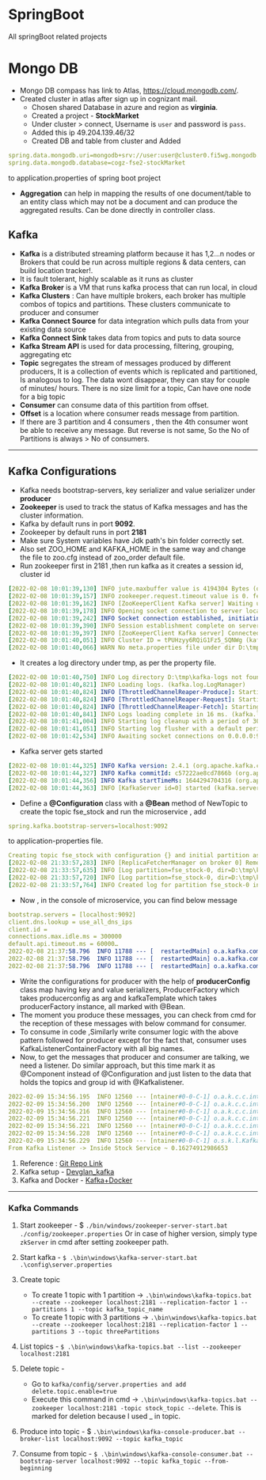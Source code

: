 # SpringBoot
All springBoot related projects

# Mongo DB
- Mongo DB compass has link to Atlas, https://cloud.mongodb.com/.
- Created cluster in atlas after sign up in cognizant mail.
    - Chosen shared Database in azure and region as **virginia**.
    - Created a project - **StockMarket**
    - Under cluster > connect, Username is `user` and password is `pass`.
    - Added this ip 49.204.139.46/32
    - Created DB and table from cluster and Added
```yaml
spring.data.mongodb.uri=mongodb+srv://user:user@cluster0.fi5wg.mongodb.net/cogz-fse2-stockMarket
spring.data.mongodb.database=cogz-fse2-stockMarket
``` 
to application.properties of spring boot project
- **Aggregation** can help in mapping the results of one document/table to an entity class which may not be a document and can produce the aggregated results. Can be done directly in controller class.

## Kafka
-  **Kafka** is a distributed streaming platform because it has 1,2…n nodes or Brokers that could be run across multiple regions & data centers, can build location tracker!.
-  It is fault tolerant, highly scalable as it runs as cluster
- **Kafka Broker** is a VM that runs kafka process that can run local, in cloud
-  **Kafka Clusters** : Can have multiple brokers, each broker has multiple combos of topics and partitions. These clusters communicate to producer and consumer
-  **Kafka Connect Source** for data integration which pulls data from your existing data source 
-  **Kafka Connect Sink** takes data from topics and puts to data source
-  **Kafka Stream API** is used for data processing, filtering, grouping, aggregating etc
-  **Topic** segregates the stream of messages produced by different producers, It is a collection of events which is replicated and partitioned, Is analogous to log. The data wont disappear, they can stay for couple of minutes/ hours. There is no size limit for a topic, Can have one node for a big topic
-  **Consumer** can consume data of this partition from offset.
-  **Offset** is a location where consumer reads message from partition.
-  If there are 3 partition and 4 consumers , then the 4th consumer wont be able to receive any message. But reverse is not same, So the No of Partitions is always > No of consumers.

--------------------------------------

## Kafka Configurations

- Kafka needs bootstrap-servers, key serializer and value serializer under **producer**
- **Zookeeper** is used to track the status of Kafka messages and has the cluster information. 
- Kafka by default runs in port **9092**.
- Zookeeper by default runs in port **2181**
- Make sure System variables have Jdk path's bin folder correctly set. 
- Also set ZOO_HOME and KAFKA_HOME in the same way and change the file to zoo.cfg instead of zoo_order default file.
- Run zookeeper first in 2181 ,then run kafka as it creates a session id, cluster id

```yaml 
[2022-02-08 10:01:39,130] INFO jute.maxbuffer value is 4194304 Bytes (org.apache.zookeeper.ClientCnxnSocket)
[2022-02-08 10:01:39,157] INFO zookeeper.request.timeout value is 0. feature enabled= (org.apache.zookeeper.ClientCnxn)
[2022-02-08 10:01:39,162] INFO [ZooKeeperClient Kafka server] Waiting until connected. (kafka.zookeeper.ZooKeeperClient)
[2022-02-08 10:01:39,178] INFO Opening socket connection to server localhost/0:0:0:0:0:0:0:1:2181. Will not attempt to authenticate using SASL (unknown error) (org.apache.zookeeper.ClientCnxn)
[2022-02-08 10:01:39,242] INFO Socket connection established, initiating session, client: /0:0:0:0:0:0:0:1:60308, server: localhost/0:0:0:0:0:0:0:1:2181 (org.apache.zookeeper.ClientCnxn)
[2022-02-08 10:01:39,390] INFO Session establishment complete on server localhost/0:0:0:0:0:0:0:1:2181, sessionid = 0x17ed79972bb0000, negotiated timeout = 6000 (org.apache.zookeeper.ClientCnxn)
[2022-02-08 10:01:39,397] INFO [ZooKeeperClient Kafka server] Connected. (kafka.zookeeper.ZooKeeperClient)
[2022-02-08 10:01:40,051] INFO Cluster ID = tPUHzyy6RQiG1Fz5_SQNWg (kafka.server.KafkaServer)
[2022-02-08 10:01:40,066] WARN No meta.properties file under dir D:\tmp\kafka-logs\meta.properties (kafka.server.BrokerMetadataCheckpoint)
```
		
- It creates a log directory under tmp, as per the property file.

```yaml
[2022-02-08 10:01:40,750] INFO Log directory D:\tmp\kafka-logs not found, creating it. (kafka.log.LogManager)
[2022-02-08 10:01:40,821] INFO Loading logs. (kafka.log.LogManager)
[2022-02-08 10:01:40,824] INFO [ThrottledChannelReaper-Produce]: Starting (kafka.server.ClientQuotaManager$ThrottledChannelReaper)
[2022-02-08 10:01:40,824] INFO [ThrottledChannelReaper-Request]: Starting (kafka.server.ClientQuotaManager$ThrottledChannelReaper)
[2022-02-08 10:01:40,824] INFO [ThrottledChannelReaper-Fetch]: Starting (kafka.server.ClientQuotaManager$ThrottledChannelReaper)
[2022-02-08 10:01:40,841] INFO Logs loading complete in 16 ms. (kafka.log.LogManager)
[2022-02-08 10:01:41,004] INFO Starting log cleanup with a period of 300000 ms. (kafka.log.LogManager)
[2022-02-08 10:01:41,051] INFO Starting log flusher with a default period of 9223372036854775807 ms. (kafka.log.LogManager)
[2022-02-08 10:01:42,534] INFO Awaiting socket connections on 0.0.0.0:9092. (kafka.network.Acceptor)
```
		
- Kafka server gets started

```yaml
[2022-02-08 10:01:44,325] INFO Kafka version: 2.4.1 (org.apache.kafka.common.utils.AppInfoParser)
[2022-02-08 10:01:44,327] INFO Kafka commitId: c57222ae8cd7866b (org.apache.kafka.common.utils.AppInfoParser)
[2022-02-08 10:01:44,356] INFO Kafka startTimeMs: 1644294704316 (org.apache.kafka.common.utils.AppInfoParser)
[2022-02-08 10:01:44,363] INFO [KafkaServer id=0] started (kafka.server.KafkaServer)
```
		
- Define a **@Configuration** class with a **@Bean** method of NewTopic to create the topic fse_stock and run the microservice , add 
```yaml
spring.kafka.bootstrap-servers=localhost:9092 
```
to application-properties file.

```yaml
Creating topic fse_stock with configuration {} and initial partition assignment Map(0 -> ArrayBuffer(0)) (kafka.zk.AdminZkClient)
[2022-02-08 21:33:57,283] INFO [ReplicaFetcherManager on broker 0] Removed fetcher for partitions Set(fse_stock-0) (kafka.server.ReplicaFetcherManager)
[2022-02-08 21:33:57,635] INFO [Log partition=fse_stock-0, dir=D:\tmp\kafka-logs] Loading producer state till offset 0 with message format version 2 (kafka.log.Log)
[2022-02-08 21:33:57,720] INFO [Log partition=fse_stock-0, dir=D:\tmp\kafka-logs] Completed load of log with 1 segments, log start offset 0 and log end offset 0 in 243 ms (kafka.log.Log)
[2022-02-08 21:33:57,764] INFO Created log for partition fse_stock-0 in D:\tmp\kafka-logs\fse_stock-0 with properties
```
		
- Now , in the console of microservice, you can find below message

```yaml
bootstrap.servers = [localhost:9092]
client.dns.lookup = use_all_dns_ips
client.id = 
connections.max.idle.ms = 300000
default.api.timeout.ms = 60000…
2022-02-08 21:37:58.796  INFO 11788 --- [  restartedMain] o.a.kafka.common.utils.AppInfoParser     : Kafka version: 3.0.0
2022-02-08 21:37:58.796  INFO 11788 --- [  restartedMain] o.a.kafka.common.utils.AppInfoParser     : Kafka commitId: 8cb0a5e9d3441962
2022-02-08 21:37:58.796  INFO 11788 --- [  restartedMain] o.a.kafka.common.utils.AppInfoParser     : Kafka startTimeMs: 1644336478796
```
		
- Write the configurations for producer with the help of **producerConfig** class map having key and value serializers, ProducerFactory which takes producerconfig as arg and kafkaTemplate which takes producerFactory instance, all marked with @Bean.
- The moment you produce these messages, you can check from cmd for the reception of these messages with below command for consumer.
- To consume in code ,Similarly write consumer logic with the above pattern followed for producer except for the fact that, consumer uses KafkaListenerContainerFactory with all big names. 
- Now, to get the messages that producer and consumer are talking, we need a listener. Do similar approach, but this time mark it as @Component instead of @Configuration and just listen to the data that holds the topics and group id with @Kafkalistener. 
		
```yaml
2022-02-09 15:34:56.195  INFO 12560 --- [ntainer#0-0-C-1] o.a.k.c.c.internals.ConsumerCoordinator  : [Consumer clientId=consumer-stockGroup-2, groupId=stockGroup] Successfully joined group with generation Generation{generationId=3, memberId='consumer-stockGroup-2-59bdfb1b-4af9-452c-8e69-02f85e42192d', protocol='range'}
2022-02-09 15:34:56.200  INFO 12560 --- [ntainer#0-0-C-1] o.a.k.c.c.internals.ConsumerCoordinator  : [Consumer clientId=consumer-stockGroup-2, groupId=stockGroup] Finished assignment for group at generation 3: {consumer-stockGroup-2-59bdfb1b-4af9-452c-8e69-02f85e42192d=Assignment(partitions=[fse_stock-0])}
2022-02-09 15:34:56.216  INFO 12560 --- [ntainer#0-0-C-1] o.a.k.c.c.internals.ConsumerCoordinator  : [Consumer clientId=consumer-stockGroup-2, groupId=stockGroup] Successfully synced group in generation Generation{generationId=3, memberId='consumer-stockGroup-2-59bdfb1b-4af9-452c-8e69-02f85e42192d', protocol='range'}
2022-02-09 15:34:56.221  INFO 12560 --- [ntainer#0-0-C-1] o.a.k.c.c.internals.ConsumerCoordinator  : [Consumer clientId=consumer-stockGroup-2, groupId=stockGroup] Notifying assignor about the new Assignment(partitions=[fse_stock-0])
2022-02-09 15:34:56.221  INFO 12560 --- [ntainer#0-0-C-1] o.a.k.c.c.internals.ConsumerCoordinator  : [Consumer clientId=consumer-stockGroup-2, groupId=stockGroup] Adding newly assigned partitions: fse_stock-0
2022-02-09 15:34:56.228  INFO 12560 --- [ntainer#0-0-C-1] o.a.k.c.c.internals.ConsumerCoordinator  : [Consumer clientId=consumer-stockGroup-2, groupId=stockGroup] Setting offset for partition fse_stock-0 to the committed offset FetchPosition{offset=23, offsetEpoch=Optional.empty, currentLeader=LeaderAndEpoch{leader=Optional[host.docker.internal:9092 (id: 0 rack: null)], epoch=0}}
2022-02-09 15:34:56.229  INFO 12560 --- [ntainer#0-0-C-1] o.s.k.l.KafkaMessageListenerContainer    : stockGroup: partitions assigned: [fse_stock-0]
From Kafka Listener -> Inside Stock Service ~ 0.16274912986653
```
		
1. Reference : [Git Repo Link](https://github.com/java2786/cts_batch_5/tree/master/kafka) 
1. Kafka setup - [Devglan_kafka](https://www.devglan.com/corejava/apache-kafka-java-example)
1. Kafka and Docker - [Kafka+Docker](https://www.kaaiot.com/blog/kafka-docker)

---		
### Kafka Commands

1. Start zookeeper - $ `./bin/windows/zookeeper-server-start.bat ./config/zookeeper.properties` Or in case of higher version, simply type `zkServer` in cmd after setting zookeeper path. 

1. Start kafka - `$ .\bin\windows\kafka-server-start.bat .\config\server.properties`

1. Create topic 
	- To create 1 topic with 1 partition -> `.\bin\windows\kafka-topics.bat --create --zookeeper localhost:2181 --replication-factor 1 --partitions 1 --topic kafka_topic_name`
	- To create 1 topic with 3 partitions -> `.\bin\windows\kafka-topics.bat --create --zookeeper localhost:2181 --replication-factor 1 --partitions 3 --topic threePartitions`

1. List topics - `$ .\bin\windows\kafka-topics.bat --list --zookeeper localhost:2181`

1. Delete topic -
	- Go to `kafka/config/server.properties and add delete.topic.enable=true`
	- Execute this command in cmd -> `.\bin\windows\kafka-topics.bat --zookeeper localhost:2181 -topic stock_topic --delete`. This is marked for deletion because I used _ in topic.

1. Produce into topic - $ `.\bin\windows\kafka-console-producer.bat --broker-list localhost:9092 --topic kafka_topic`

1. Consume from topic - `$ .\bin\windows\kafka-console-consumer.bat --bootstrap-server localhost:9092 --topic kafka_topic --from-beginning`
